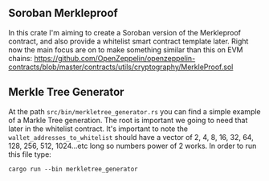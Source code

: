 ## Soroban Merkleproof
In this crate I'm aiming to create a Soroban version of the Merkleproof contract, and also provide a whitelist smart contract template later. Right now the main focus are on to make something similar than this on EVM chains:
https://github.com/OpenZeppelin/openzeppelin-contracts/blob/master/contracts/utils/cryptography/MerkleProof.sol
## Merkle Tree Generator
At the path `src/bin/merkletree_generator.rs` you can find a simple example of a Markle Tree generation. The root is important we going to need that later in the whitelist contract. It's important to note the `wallet_addresses_to_whitelist` should have a vector of 2, 4, 8, 16, 32, 64, 128, 256, 512, 1024...etc long so numbers power of 2 works. In order to run this file type:

    cargo run --bin merkletree_generator
